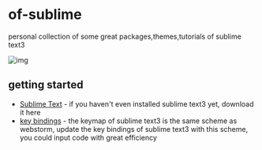 # of-sublime

personal collection of some great packages,themes,tutorials of sublime text3

![img](https://github.com/elegantspirit/of-sublime/blob/master/assets/sublime.jpg)

## getting started

- [Sublime Text](http://www.sublimetext.com/) - if you haven't even installed sublime text3 yet, download it here
- [key bindings](https://github.com/elegantspirit/of-sublime/blob/master/assets/key-bindings.md) - the keymap of sublime text3 is the same scheme as webstorm, update the key bindings of sublime text3 with this scheme, you could input code with great efficiency
